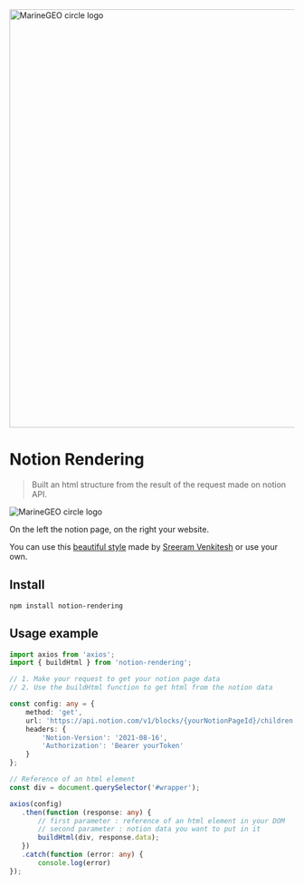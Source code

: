 <img title="MarineGEO logo" src="\\wsl.localhost\Ubuntu\home\antoine\github\Notion-Rendering\dist\media\notion_rendering.png" alt="MarineGEO circle logo" width="739">

# Notion Rendering

> Built an html structure from the result of the request made on notion API.



![MarineGEO circle logo](\\wsl.localhost\Ubuntu\home\antoine\github\Notion-Rendering\dist\media\notion_rendering2.png "MarineGEO logo")

On the left the notion page, on the right your website.

You can use this [beautiful style](https://github.com/sreeram-venkitesh/notion.css) made by [Sreeram Venkitesh](https://github.com/sreeram-venkitesh) or use your own.



## Install

`npm install notion-rendering`



## Usage example

```typescript
import axios from 'axios';
import { buildHtml } from 'notion-rendering';

// 1. Make your request to get your notion page data
// 2. Use the buildHtml function to get html from the notion data

const config: any = {
    method: 'get',
    url: 'https://api.notion.com/v1/blocks/{yourNotionPageId}/children',
    headers: { 
        'Notion-Version': '2021-08-16', 
        'Authorization': 'Bearer yourToken'
    }
};

// Reference of an html element
const div = document.querySelector('#wrapper');

axios(config)
   .then(function (response: any) {
       // first parameter : reference of an html element in your DOM
       // second parameter : notion data you want to put in it
       buildHtml(div, response.data);
   })
   .catch(function (error: any) {
       console.log(error)
});
```



